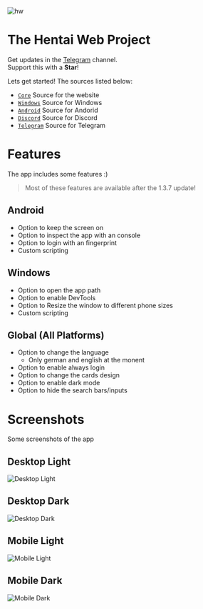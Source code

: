 ![hw](https://cdn.discordapp.com/attachments/808975524386177034/937078712338374736/hw139.png)

# The Hentai Web Project

Get updates in the [Telegram](https://t.me/HentaiWebUpdates) channel.  
Support this with a **Star**!

Lets get started! The sources listed below:

- [`Core`](https://github.com/Hentai-Web/Core) Source for the website
- [`Windows`](https://github.com/Hentai-Web/Windows) Source for Windows
- [`Android`](https://github.com/Hentai-Web/Android) Source for Andorid
- [`Discord`](https://github.com/Hentai-Web/Discord) Source for Discord
- [`Telegram`](https://github.com/Hentai-Web/Telegram) Source for Telegram

# Features

The app includes some features :)

> Most of these features are available after the 1.3.7 update!

## Android

- Option to keep the screen on
- Option to inspect the app with an console
- Option to login with an fingerprint
- Custom scripting

## Windows

- Option to open the app path
- Option to enable DevTools
- Option to Resize the window to different phone sizes
- Custom scripting

## Global (All Platforms)

- Option to change the language
  - Only german and english at the monent
- Option to enable always login
- Option to change the cards design
- Option to enable dark mode
- Option to hide the search bars/inputs

# Screenshots

Some screenshots of the app

## Desktop Light

![Desktop Light](https://raw.githubusercontent.com/Hentai-Web/Hentai-Web/master/images/desktop_light.png)

## Desktop Dark

![Desktop Dark](https://raw.githubusercontent.com/Hentai-Web/Hentai-Web/master/images/desktop_dark.png)

## Mobile Light

![Mobile Light](https://raw.githubusercontent.com/Hentai-Web/Hentai-Web/master/images/mobile_light.png)

## Mobile Dark

![Mobile Dark](https://raw.githubusercontent.com/Hentai-Web/Hentai-Web/master/images/mobile_dark.png)
